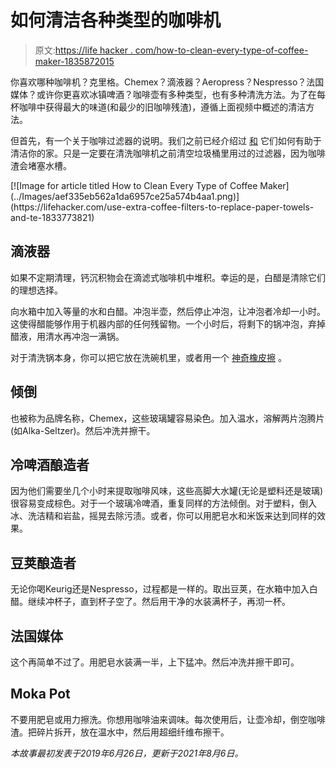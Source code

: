 # 如何清洁各种类型的咖啡机

> 原文:[https://life hacker . com/how-to-clean-every-type-of-coffee-maker-1835872015](https://lifehacker.com/how-to-clean-every-type-of-coffee-maker-1835872015)

你喜欢哪种咖啡机？克里格。Chemex？滴液器？Aeropress？Nespresso？法国媒体？或许你更喜欢冰镇啤酒？咖啡壶有多种类型，也有多种清洗方法。为了在每杯咖啡中获得最大的味道(和最少的旧咖啡残渣)，遵循上面视频中概述的清洁方法。

但首先，有一个关于咖啡过滤器的说明。我们之前已经介绍过 [和](https://lifehacker.com/use-extra-coffee-filters-to-replace-paper-towels-and-te-1833773821) 它们如何有助于清洁你的家。只是一定要在清洗咖啡机之前清空垃圾桶里用过的过滤器，因为咖啡渣会堵塞水槽。

<aside data-commerce-source="inset" class="sc-16a0mhj-2 gAjHzr">[![Image for article titled How to Clean Every Type of Coffee Maker](../Images/aef335eb562a1da6957ce25a574b4aa1.png)](https://lifehacker.com/use-extra-coffee-filters-to-replace-paper-towels-and-te-1833773821)</aside>

## 滴液器

如果不定期清理，钙沉积物会在滴滤式咖啡机中堆积。幸运的是，白醋是清除它们的理想选择。

向水箱中加入等量的水和白醋。冲泡半壶，然后停止冲泡，让冲泡者冷却一小时。这使得醋能够作用于机器内部的任何残留物。一个小时后，将剩下的锅冲泡，弃掉醋液，用清水再冲泡一满锅。

对于清洗锅本身，你可以把它放在洗碗机里，或者用一个 [神奇橡皮擦](https://lifehacker.com/use-magic-erasers-to-clean-sneakers-grout-and-keyboar-1835154205) 。

## 倾倒

也被称为品牌名称，Chemex，这些玻璃罐容易染色。加入温水，溶解两片泡腾片(如Alka-Seltzer)。然后冲洗并擦干。

## 冷啤酒酿造者

因为他们需要坐几个小时来提取咖啡风味，这些高脚大水罐(无论是塑料还是玻璃)很容易变成棕色。对于一个玻璃冷啤酒，重复同样的方法倾倒。对于塑料，倒入冰、洗洁精和岩盐，摇晃去除污渍。或者，你可以用肥皂水和米饭来达到同样的效果。

## 豆荚酿造者

无论你喝Keurig还是Nespresso，过程都是一样的。取出豆荚，在水箱中加入白醋。继续冲杯子，直到杯子空了。然后用干净的水装满杯子，再沏一杯。

## 法国媒体

这个再简单不过了。用肥皂水装满一半，上下猛冲。然后冲洗并擦干即可。

## Moka Pot

不要用肥皂或用力擦洗。你想用咖啡油来调味。每次使用后，让壶冷却，倒空咖啡渣。把碎片拆开，放在温水中，然后用超细纤维布擦干。

*本故事最初发表于2019年6月26日，更新于2021年8月6日。*
